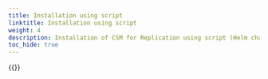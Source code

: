 ```yaml
---
title: Installation using script
linktitle: Installation using script
weight: 4
description: Installation of CSM for Replication using script (Helm chart) 
toc_hide: true
---
```

{{<include file="content/docs/getting-started/installation/helm/modules/replication/install-script.md">}}